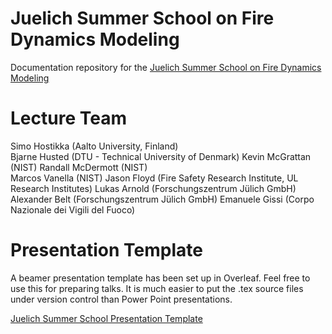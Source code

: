 # Juelich Summer School on Fire Dynamics Modeling

Documentation repository for the [Juelich Summer School on Fire Dynamics Modeling](https://www.fz-juelich.de/en/ias/ias-7/research-1/divisions/fire-dynamics/intro/3rd-summer-school-on-fire-dynamics-modeling-2022)

# Lecture Team

Simo Hostikka (Aalto University, Finland)  
Bjarne Husted (DTU - Technical University of Denmark)
Kevin McGrattan (NIST)
Randall McDermott (NIST)  
Marcos Vanella (NIST)
Jason Floyd (Fire Safety Research Institute, UL Research Institutes)
Lukas Arnold (Forschungszentrum Jülich GmbH)
Alexander Belt (Forschungszentrum Jülich GmbH)
Emanuele Gissi (Corpo Nazionale dei Vigili del Fuoco)  

# Presentation Template

A beamer presentation template has been set up in Overleaf.  Feel free to use this for preparing talks.  It is much easier to put the .tex source files under version control than Power Point presentations.

[Juelich Summer School Presentation Template](https://www.overleaf.com/read/vqkjkttyvnvn)


